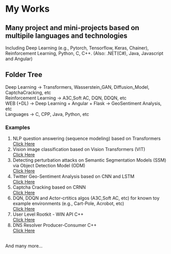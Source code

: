 # My Works
## Many project and mini-projects based on multipile languages and technologies
Including Deep Learning (e.g., Pytorch, Tensorflow, Keras, Chainer), Reinforcement Learning, Python, C, C++.
(Also: .NET(C#), Java, Javascript and Angular)
## Folder Tree
Deep Learning -> Transformers, Wasserstein_GAN, Diffusion_Model, CaptchaCracking, etc<br>
Reinforcement Learning -> A3C,Soft AC, DQN, DDQN, etc<br>
WEB (+DL) -> Deep Learning + Angular + Flask -> GeoSentiment Analysis, etc<br>
Languages -> C, CPP, Java, Python, etc<br>
### Examples
1. NLP question answering (sequence modeling) based on Transformers <br> 
[Click Here](https://github.com/orel1212/MyWorks/tree/main/Deep%20Learning/Transformers/NLP_Sequence_modeling_Original_Transformer) <br>
2. Vision image classification based on Vision Transformers (VIT) <br>
[Click Here](https://github.com/orel1212/MyWorks/tree/main/Deep%20Learning/Transformers/Vision_ViT_Transformer_Image_classification) <br>
3. Detecting perturbation attacks on Semantic Segmentation Models (SSM) via Object Detection Model (ODM) <br>
[Click Here](https://github.com/orel1212/MyWorks/tree/main/Deep%20Learning/SSM%20ODM) <br>
4. Twitter Geo-Sentiment Analysis based on CNN and LSTM <br>
[Click Here](https://github.com/orel1212/MyWorks/tree/main/WEB%20(%2BDL)/Deep%20Learning%20%2B%20Angular%20%2B%20Flask/GeoSentiment%20Analysis) <br>
5. Captcha Cracking based on CRNN <br>
[Click Here](https://github.com/orel1212/MyWorks/tree/main/Deep%20Learning/CaptchaCracking) <br>
6. DQN, DDQN and Actor-crtitics algos (A3C,Soft AC, etc) for known toy example environments (e.g., Cart-Pole, Acrobot, etc)<br>
[Click Here](https://github.com/orel1212/MyWorks/tree/main/Reinforcement%20Learning) <br>
7. User Level Rootkit - WIN API C++<br>
[Click Here](https://github.com/orel1212/MyWorks/tree/main/General%20-%20programming%20languages/CPP/UserlevelRootKit) <br>
8. DNS Resolver Producer-Consumer C++<br>
[Click Here](https://github.com/orel1212/MyWorks/tree/main/General%20-%20programming%20languages/CPP/DNSProducerConsumer) <br>
<br>
And many more...
 

